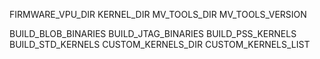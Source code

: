 
FIRMWARE_VPU_DIR
KERNEL_DIR
MV_TOOLS_DIR
MV_TOOLS_VERSION

BUILD_BLOB_BINARIES
BUILD_JTAG_BINARIES
BUILD_PSS_KERNELS
BUILD_STD_KERNELS
CUSTOM_KERNELS_DIR
CUSTOM_KERNELS_LIST
